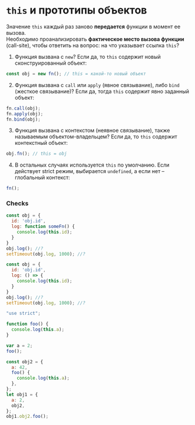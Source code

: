 # `this` и прототипы объектов

Значение `this` каждый раз заново **передается** функции в момент ее вызова.  
Необходимо проанализировать **фактическое место вызова функции** (call-site), чтобы ответить на вопрос: на что указывает ссылка `this`?

1. Функция вызвана с `new`? Если да, то `this` содержит новый сконструированный объект:

```js
const obj = new fn(); // this = какой-то новый объект
```

2. Функция вызвана с `call` или `apply` (явное связывание), либо `bind` (жесткое связывание)? Если да, тогда `this` содержит явно заданный объект:

```js
fn.call(obj);
fn.apply(obj);
fn.bind(obj);
```

3. Функция вызвана с контекстом (неявное связывание), также называемым объектом-владельцем? Если да, то `this` содержит контекстный объект:

```js
obj.fn(); // this = obj
``` 

4. В остальных случаях используется `this` по умолчанию. Если действует strict режим, выбирается `undefined`, а если нет – глобальный контекст:

```js
fn();
``` 

### Checks

```js
const obj = {
  id: 'obj.id',
  log: function someFn() {
    console.log(this.id);
  }
}
obj.log(); //?
setTimeout(obj.log, 1000); //?
```

```js
const obj = {
  id: 'obj.id',
  log: () => {
    console.log(this.id);
  }
}
obj.log(); //?
setTimeout(obj.log, 1000); //?
```

```js
"use strict";

function foo() {
  console.log(this.a);
}

var a = 2;
foo();
```

```js
const obj2 = {
  a: 42,
  foo() {
    console.log(this.a);
  },
};
let obj1 = {
  a: 2,
  obj2,
};
obj1.obj2.foo(); 
```
